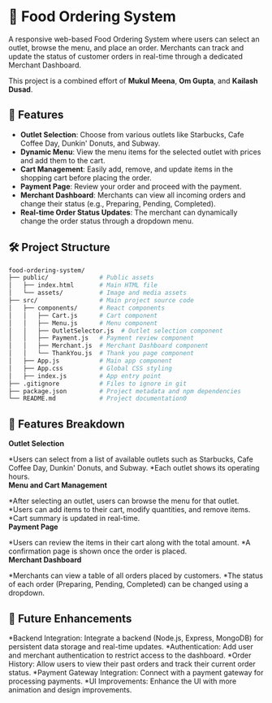 # 🥡 Food Ordering System

A responsive web-based Food Ordering System where users can select an outlet, browse the menu, and place an order. Merchants can track and update the status of customer orders in real-time through a dedicated Merchant Dashboard.

This project is a combined effort of **Mukul Meena**, **Om Gupta**, and **Kailash Dusad**.

## 🚀 Features

- **Outlet Selection**: Choose from various outlets like Starbucks, Cafe Coffee Day, Dunkin' Donuts, and Subway.
- **Dynamic Menu**: View the menu items for the selected outlet with prices and add them to the cart.
- **Cart Management**: Easily add, remove, and update items in the shopping cart before placing the order.
- **Payment Page**: Review your order and proceed with the payment.
- **Merchant Dashboard**: Merchants can view all incoming orders and change their status (e.g., Preparing, Pending, Completed).
- **Real-time Order Status Updates**: The merchant can dynamically change the order status through a dropdown menu.

## 🛠️ Project Structure

```bash
food-ordering-system/
├── public/              # Public assets
│   ├── index.html       # Main HTML file
│   └── assets/          # Image and media assets
├── src/                 # Main project source code
│   ├── components/      # React components
│   │   ├── Cart.js      # Cart component
│   │   ├── Menu.js      # Menu component
│   │   ├── OutletSelector.js  # Outlet selection component
│   │   ├── Payment.js   # Payment review component
│   │   ├── Merchant.js  # Merchant Dashboard component
│   │   └── ThankYou.js  # Thank you page component
│   ├── App.js           # Main app component
│   ├── App.css          # Global CSS styling
│   ├── index.js         # App entry point
├── .gitignore           # Files to ignore in git
├── package.json         # Project metadata and npm dependencies
└── README.md            # Project documentation0
```
## 📖 Features Breakdown
**Outlet Selection**

*Users can select from a list of available outlets such as Starbucks, Cafe Coffee Day, Dunkin' Donuts, and Subway.
*Each outlet shows its operating hours.<br>
**Menu and Cart Management**

*After selecting an outlet, users can browse the menu for that outlet.
*Users can add items to their cart, modify quantities, and remove items.
*Cart summary is updated in real-time.<br>
**Payment Page**

*Users can review the items in their cart along with the total amount.
*A confirmation page is shown once the order is placed.<br>
**Merchant Dashboard**

*Merchants can view a table of all orders placed by customers.
*The status of each order (Preparing, Pending, Completed) can be changed using a dropdown.<br>
## 🔧 Future Enhancements
*Backend Integration: Integrate a backend (Node.js, Express, MongoDB) for persistent data storage and real-time updates.
*Authentication: Add user and merchant authentication to restrict access to the dashboard.
*Order History: Allow users to view their past orders and track their current order status.
*Payment Gateway Integration: Connect with a payment gateway for processing payments.
*UI Improvements: Enhance the UI with more animation and design improvements.